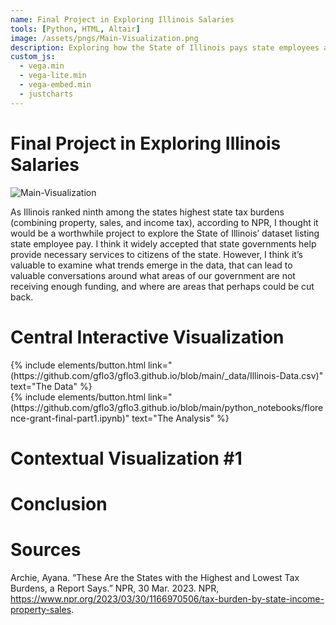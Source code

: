 ```yaml
---
name: Final Project in Exploring Illinois Salaries
tools: [Python, HTML, Altair]
image: /assets/pngs/Main-Visualization.png
description: Exploring how the State of Illinois pays state employees across various agencies
custom_js:
  - vega.min
  - vega-lite.min
  - vega-embed.min
  - justcharts
---
```

# Final Project in Exploring Illinois Salaries

![Main-Visualization](/assets/pngs/Main-Visualization.png) 

As Illinois ranked ninth among the states highest state tax burdens (combining property, sales, and income tax), according to NPR, I thought it would be a worthwhile project to explore the State of Illinois’ dataset listing state employee pay. I think it widely accepted that state governments help provide necessary services to citizens of the state. However, I think it’s valuable to examine what trends emerge in the data, that can lead to valuable conversations around what areas of our government are not receiving enough funding, and where are areas that perhaps could be cut back.

# Central Interactive Visualization

<vegachart schema-url="{{ gflo3.github.io }}/assets/json/central_charts.json" style="width: 100%"></vegachart>

<div class="left">
{% include elements/button.html link="(https://github.com/gflo3/gflo3.github.io/blob/main/_data/Illinois-Data.csv)" text="The Data" %}
</div>

<div class="right">
{% include elements/button.html link="(https://github.com/gflo3/gflo3.github.io/blob/main/python_notebooks/florence-grant-final-part1.ipynb)" text="The Analysis" %}
</div>


# Contextual Visualization #1

# Conclusion

# Sources

Archie, Ayana. “These Are the States with the Highest and Lowest Tax Burdens, a Report Says.” NPR, 30 Mar. 2023. NPR, https://www.npr.org/2023/03/30/1166970506/tax-burden-by-state-income-property-sales.

